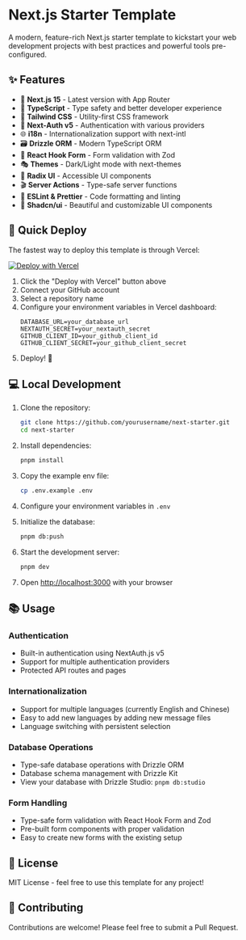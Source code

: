 # Next.js Starter Template

A modern, feature-rich Next.js starter template to kickstart your web development projects with best practices and powerful tools pre-configured.

## ✨ Features

- 🚀 **Next.js 15** - Latest version with App Router
- 💎 **TypeScript** - Type safety and better developer experience
- 🎨 **Tailwind CSS** - Utility-first CSS framework
- 🔐 **Next-Auth v5** - Authentication with various providers
- 🌐 **i18n** - Internationalization support with next-intl
- 🗃️ **Drizzle ORM** - Modern TypeScript ORM
- 🎯 **React Hook Form** - Form validation with Zod
- 🎭 **Themes** - Dark/Light mode with next-themes
- 🧩 **Radix UI** - Accessible UI components
- 🎬 **Server Actions** - Type-safe server functions
- 📏 **ESLint & Prettier** - Code formatting and linting
- 🎁 **Shadcn/ui** - Beautiful and customizable UI components

## 🚀 Quick Deploy

The fastest way to deploy this template is through Vercel:

[![Deploy with Vercel](https://vercel.com/button)](https://vercel.com/new/clone?repository-url=https://github.com/yourusername/next-starter)

1. Click the "Deploy with Vercel" button above
2. Connect your GitHub account
3. Select a repository name
4. Configure your environment variables in Vercel dashboard:
   ```env
   DATABASE_URL=your_database_url
   NEXTAUTH_SECRET=your_nextauth_secret
   GITHUB_CLIENT_ID=your_github_client_id
   GITHUB_CLIENT_SECRET=your_github_client_secret
   ```
5. Deploy! 🎉

## 💻 Local Development

1. Clone the repository:

   ```bash
   git clone https://github.com/yourusername/next-starter.git
   cd next-starter
   ```

2. Install dependencies:

   ```bash
   pnpm install
   ```

3. Copy the example env file:

   ```bash
   cp .env.example .env
   ```

4. Configure your environment variables in `.env`

5. Initialize the database:

   ```bash
   pnpm db:push
   ```

6. Start the development server:

   ```bash
   pnpm dev
   ```

7. Open [http://localhost:3000](http://localhost:3000) with your browser

## 📚 Usage

### Authentication

- Built-in authentication using NextAuth.js v5
- Support for multiple authentication providers
- Protected API routes and pages

### Internationalization

- Support for multiple languages (currently English and Chinese)
- Easy to add new languages by adding new message files
- Language switching with persistent selection

### Database Operations

- Type-safe database operations with Drizzle ORM
- Database schema management with Drizzle Kit
- View your database with Drizzle Studio: `pnpm db:studio`

### Form Handling

- Type-safe form validation with React Hook Form and Zod
- Pre-built form components with proper validation
- Easy to create new forms with the existing setup

## 📝 License

MIT License - feel free to use this template for any project!

## 🤝 Contributing

Contributions are welcome! Please feel free to submit a Pull Request.
